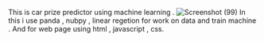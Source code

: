 This is car prize predictor using machine learning .
![Screenshot (99)](https://user-images.githubusercontent.com/89289757/207372250-fd5b5758-6ff9-424e-b3bb-86dfca7e9996.png)
In this i use panda , nubpy , linear regetion for work on data and train machine .
And for web page using html , javascript , css.
